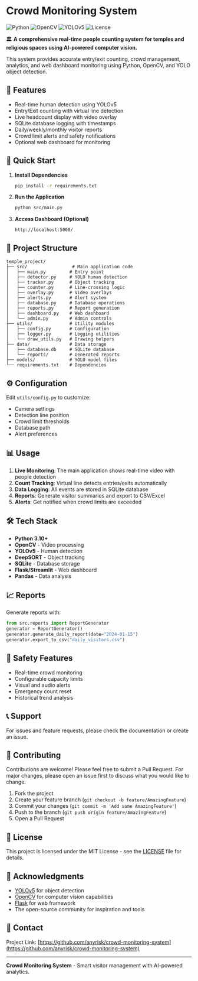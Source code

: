 # Crowd Monitoring System

![Python](https://img.shields.io/badge/Python-3.8+-blue)
![OpenCV](https://img.shields.io/badge/OpenCV-4.8+-green)
![YOLOv5](https://img.shields.io/badge/YOLOv5-Latest-orange)
![License](https://img.shields.io/badge/License-MIT-yellow)

🏛️ **A comprehensive real-time people counting system for temples and religious spaces using AI-powered computer vision.**

This system provides accurate entry/exit counting, crowd management, analytics, and web dashboard monitoring using Python, OpenCV, and YOLO object detection.

## 🎯 Features
- Real-time human detection using YOLOv5
- Entry/Exit counting with virtual line detection
- Live headcount display with video overlay
- SQLite database logging with timestamps
- Daily/weekly/monthly visitor reports
- Crowd limit alerts and safety notifications
- Optional web dashboard for monitoring

## 🚀 Quick Start

1. **Install Dependencies**
   ```bash
   pip install -r requirements.txt
   ```

2. **Run the Application**
   ```bash
   python src/main.py
   ```

3. **Access Dashboard (Optional)**
   ```
   http://localhost:5000/
   ```

## 📁 Project Structure

```
temple_project/
├── src/                 # Main application code
│   ├── main.py         # Entry point
│   ├── detector.py     # YOLO human detection
│   ├── tracker.py      # Object tracking
│   ├── counter.py      # Line-crossing logic
│   ├── overlay.py      # Video overlays
│   ├── alerts.py       # Alert system
│   ├── database.py     # Database operations
│   ├── reports.py      # Report generation
│   ├── dashboard.py    # Web dashboard
│   └── admin.py        # Admin controls
├── utils/              # Utility modules
│   ├── config.py       # Configuration
│   ├── logger.py       # Logging utilities
│   └── draw_utils.py   # Drawing helpers
├── data/               # Data storage
│   ├── database.db     # SQLite database
│   └── reports/        # Generated reports
├── models/             # YOLO model files
└── requirements.txt    # Dependencies
```

## ⚙️ Configuration

Edit `utils/config.py` to customize:
- Camera settings
- Detection line position
- Crowd limit thresholds
- Database path
- Alert preferences

## 📊 Usage

1. **Live Monitoring**: The main application shows real-time video with people detection
2. **Count Tracking**: Virtual line detects entries/exits automatically
3. **Data Logging**: All events are stored in SQLite database
4. **Reports**: Generate visitor summaries and export to CSV/Excel
5. **Alerts**: Get notified when crowd limits are exceeded

## 🛠️ Tech Stack

- **Python 3.10+**
- **OpenCV** - Video processing
- **YOLOv5** - Human detection
- **DeepSORT** - Object tracking
- **SQLite** - Database storage
- **Flask/Streamlit** - Web dashboard
- **Pandas** - Data analysis

## 📈 Reports

Generate reports with:
```python
from src.reports import ReportGenerator
generator = ReportGenerator()
generator.generate_daily_report(date="2024-01-15")
generator.export_to_csv("daily_visitors.csv")
```

## 🚨 Safety Features

- Real-time crowd monitoring
- Configurable capacity limits
- Visual and audio alerts
- Emergency count reset
- Historical trend analysis

## 📞 Support

For issues and feature requests, please check the documentation or create an issue.

## 🤝 Contributing

Contributions are welcome! Please feel free to submit a Pull Request. For major changes, please open an issue first to discuss what you would like to change.

1. Fork the project
2. Create your feature branch (`git checkout -b feature/AmazingFeature`)
3. Commit your changes (`git commit -m 'Add some AmazingFeature'`)
4. Push to the branch (`git push origin feature/AmazingFeature`)
5. Open a Pull Request

## 📄 License

This project is licensed under the MIT License - see the [LICENSE](LICENSE) file for details.

## 🙏 Acknowledgments

- [YOLOv5](https://github.com/ultralytics/yolov5) for object detection
- [OpenCV](https://opencv.org/) for computer vision capabilities
- [Flask](https://flask.palletsprojects.com/) for web framework
- The open-source community for inspiration and tools

## 📧 Contact

Project Link: [https://github.com/anyrisk/crowd-monitoring-system](https://github.com/anyrisk/crowd-monitoring-system)

---

**Crowd Monitoring System** - Smart visitor management with AI-powered analytics.
